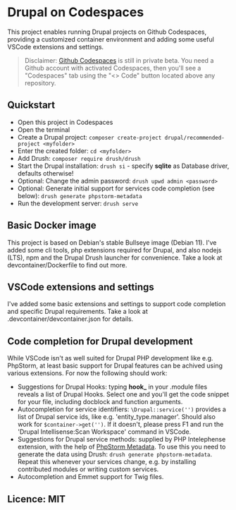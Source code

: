 # Drupal on Codespaces

This project enables running Drupal projects on Github Codespaces, providing a customized container environment
and adding some useful VSCode extensions and settings.

> Disclaimer:
[Github Codespaces](https://github.com/features/codespaces) is still in private beta. You need a Github account
with activated Codespaces, then you'll see a "Codespaces" tab using the "<> Code" button located above any repository.

## Quickstart

* Open this project in Codespaces
* Open the terminal
* Create a Drupal project: `composer create-project drupal/recommended-project <myfolder>`
* Enter the created folder: `cd <myfolder>`
* Add Drush: `composer require drush/drush`
* Start the Drupal installation: `drush si` - specify **sqlite** as Database driver, defaults otherwise!
* Optional: Change the admin password: `drush upwd admin <password>`
* Optional: Generate initial support for services code completion (see below): `drush generate phpstorm-metadata`
* Run the development server: `drush serve`

## Basic Docker image

This project is based on Debian's stable Bullseye image (Debian 11). I've added some cli tools, php extensions
required for Drupal, and also nodejs (LTS), npm and the Drupal Drush launcher for convenience. Take a look at devcontainer/Dockerfile to find out more.

## VSCode extensions and settings

I've added some basic extensions and settings to support code completion and specific Drupal requirements.
Take a look at .devcontainer/devcontainer.json for details.

## Code completion for Drupal development

While VSCode isn't as well suited for Drupal PHP development like e.g. PhpStorm, at least basic support for Drupal
features can be achived using various extensions. For now the following should work:

* Suggestions for Drupal Hooks: typing **hook_** in your .module files reveals a list of Drupal Hooks. Select one and
you'll get the code snippet for your file, including docblock and function arguments.
* Autocompletion for service identifiers: `\Drupal::service('')` provides a list of Drupal service ids, like e.g. 'entity_type.manager'. Should also work for `$container->get('')`. If it doesn't, please press F1 and run the 'Drupal Intellisense:Scan Workspace' command in VSCode.
* Suggestions for Drupal service methods: supplied by PHP Intelephense extension, with the help of [PhpStorm Metadata](https://www.jetbrains.com/help/phpstorm/ide-advanced-metadata.html). To use this you need to generate the data using Drush: `drush generate phpstorm-metadata`. Repeat this whenever your services change,
e.g. by installing contributed modules or writing custom services.
* Autocompletion and Emmet support for Twig files.

## Licence: MIT
